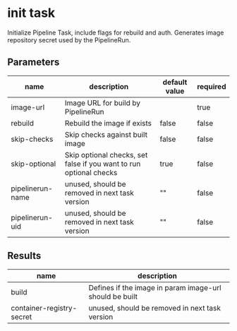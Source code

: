 # init task

Initialize Pipeline Task, include flags for rebuild and auth. Generates image repository secret used by the PipelineRun.

## Parameters
|name|description|default value|required|
|---|---|---|---|
|image-url|Image URL for build by PipelineRun||true|
|rebuild|Rebuild the image if exists|false|false|
|skip-checks|Skip checks against built image|false|false|
|skip-optional|Skip optional checks, set false if you want to run optional checks|true|false|
|pipelinerun-name|unused, should be removed in next task version|""|false|
|pipelinerun-uid|unused, should be removed in next task version|""|false|

## Results
|name|description|
|---|---|
|build|Defines if the image in param image-url should be built|
|container-registry-secret|unused, should be removed in next task version|

